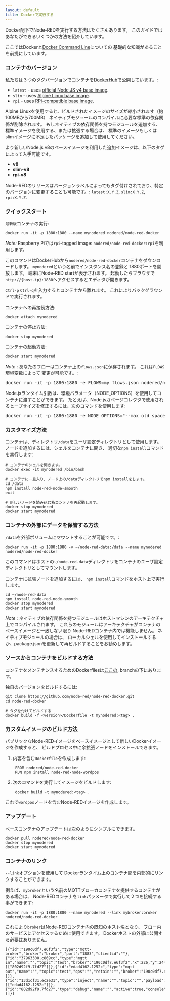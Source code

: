 ```yaml
---
layout: default
title: Dockerで実行する
---
```



Docker配下でNode-REDを実行する方法はたくさんあります。
このガイドではあなたができるいくつかの方法を紹介しています。

ここではDockerと[Docker Command Line](https://docs.docker.com/reference/commandline/cli/)についての
基礎的な知識があることを前提にしています。


### コンテナのバージョン

私たちは３つのタグバージョンでコンテナを[DockerHub](https://hub.docker.com/r/nodered/node-red-docker/)で公開しています。:

- `latest` - uses [official Node.JS v4 base image](https://hub.docker.com/_/node/).
- `slim` - uses [Alpine Linux base image](https://hub.docker.com/r/mhart/alpine-node/).
- `rpi` - uses [RPi-compatible base image](https://hub.docker.com/r/hypriot/rpi-node/).

Alpine Linuxを使用すると、ビルドされたイメージのサイズが縮小されます（約100MBから700MB）
ネイティブモジュールのコンパイルに必要な標準の依存関係が削除されます。
もしネイティブの依存関係を持つモジュールを追加する、標準イメージを使用する、または拡張する場合は、
標準のイメージもしくはslimイメージに不足したパッケージを追加して使用してください。

より新しいNode.js v8のベースイメージを利用した追加イメージは、以下のタグによって入手可能です。

- **v8** 
- **slim-v8**
- **rpi-v8**

Node-REDのリリースはバージョンラベルによってもタグ付けされており、特定のバージョンに変更することも可能です。: `latest:X.Y.Z`, 
`slim:X.Y.Z`, `rpi:X.Y.Z`.

### クイックスタート

`最新版`コンテナの実行:

    docker run -it -p 1880:1880 --name mynodered nodered/node-red-docker

*Note:* Raspberry Piでは`rpi`-tagged image: `nodered/node-red-docker:rpi`を利用します。

このコマンドはDockerHubから`nodered/node-red-docker`コンテナをダウンロードします。
`mynodered`という名前でインスタンス名の登録と 1880ポートを開放します。
端末にNode-RED startが表示されます。
起動したらブラウザで`http://{host-ip}:1880`へアクセスするとエディタが開きます。

`Ctrl-p` `Ctrl-q`を入力するとコンテナから離れます。
これによりバックグラウンドで実行されます。

コンテナへの再接続方法:

    docker attach mynodered

コンテナの停止方法:

    docker stop mynodered

コンテナの起動方法:

    docker start mynodered


<div class="doc-callout">
<p><em>Note</em> : あなたのフローはコンテナ上の<code>flows.json</code>に保存されます。
これは<code>FLOWS</code>環境変数によって
変更が可能です。:
</p>
<pre>docker run -it -p 1880:1880 -e FLOWS=my_flows.json nodered/node-red-docker</pre>
<p>Node.jsランタイム引数は、環境パラメータ（NODE_OPTIONS）を使用してコンテナに渡すことができます。 たとえば、Node.jsガベージコレクタで使用されるヒープサイズを修正するには、次のコマンドを使用します:
</p>
<pre>docker run -it -p 1880:1880 -e NODE_OPTIONS="--max_old_space_size=128" nodered/node-red-docker</pre>
</div>


### カスタマイズ方法

コンテナは、ディレクトリ`/data`をユーザ設定ディレクトリとして使用します。
ノードを追加するには、シェルをコンテナに開き、
適切な`npm install`コマンドを実行します:

    # コンテナのシェルを開きます。
    docker exec -it mynodered /bin/bash

    # コンテナに一旦入り、ノード上の/dataディレクトリでnpm installをします。
    cd /data
    npm install node-red-node-smooth
    exit

    # 新しいノードを読み込む為コンテナを再起動します。
    docker stop mynodered
    docker start mynodered

### コンテナの外部にデータを保管する方法

`/data`を外部ボリュームにマウントすることが可能です。:

    docker run -it -p 1880:1880 -v ~/node-red-data:/data --name mynodered nodered/node-red-docker

このコマンドはホストの`~/node-red-data`ディレクトリをコンテナのユーザ設定ディレクトリとしてマウントします。

コンテナに拡張ノードを追加するには、
`npm install`コマンドをホスト上で実行します。

    cd ~/node-red-data
    npm install node-red-node-smooth
    docker stop mynodered
    docker start mynodered

<div class="doc-callout">
<p><em>Note</em> : ネイティブの依存関係を持つモジュールはホストマシンのアーキテクチャ上でコンパイルされます。
これらのモジュールはアーキテクチャがコンテナのベースイメージと一致しない限り
Node-REDコンテナ内では機能しません。
ネイティブモジュールの場合は、
ローカルシェルを使用してインストールするか、package.jsonを更新して再ビルドすることをお勧めします。</p></div>


### ソースからコンテナをビルドする方法

コンテナをメンテナンスするためのDockerfilesは[ここの](https://github.com/node-red/node-red-docker), branchの下にあります。

独自のバージョンをビルドするには:

    git clone https://github.com/node-red/node-red-docker.git
    cd node-red-docker

    # タグを付けてビルドする
    docker build -f <version>/Dockerfile -t mynodered:<tag> .


### カスタムイメージのビルド方法

パブリックなNode-REDイメージをベースイメージとして新しいDockerイメージを作成すると、
ビルドプロセス中に余拡張ノードをインストールできます。

1. 内容を含む`Dockerfile`を作成します:

        FROM nodered/node-red-docker
        RUN npm install node-red-node-wordpos

2. 次のコマンドを実行してイメージをビルドします:

        docker build -t mynodered:<tag> .

これで`wordpos`ノードを含むNode-REDイメージを作成します。

### アップデート

ベースコンテナのアップデートは次のようにシンプルにできます。

    docker pull nodered/node-red-docker
    docker stop mynodered
    docker start mynodered

### コンテナのリンク

`--link`オプションを使用して
Dockerランタイム上のコンテナ間を内部的にリンクすることができます。

例えば、`mybroker`という名前のMQTTブローカコンテナを提供するコンテナがある場合は、
Node-REDコンテナを`link`パラメータで実行して２つを接続する事ができます:

    docker run -it -p 1880:1880 --name mynodered --link mybroker:broker nodered/node-red-docker

これにより`broker`はNode-REDコンテナ内の既知のホスト名となり、
フロー内のサービスにアクセスするために使用できます。
Dockerホストの外部に公開する必要はありません。

    [{"id":"190c0df7.e6f3f2","type":"mqtt-broker","broker":"broker","port":"1883","clientid":""},{"id":"37963300.c869cc","type":"mqtt in","name":"","topic":"test","broker":"190c0df7.e6f3f2","x":226,"y":244,"z":"f34f9922.0cb068","wires":[["802d92f9.7fd27"]]},{"id":"edad4162.1252c","type":"mqtt out","name":"","topic":"test","qos":"","retain":"","broker":"190c0df7.e6f3f2","x":453,"y":135,"z":"f34f9922.0cb068","wires":[]},{"id":"13d1cf31.ec2e31","type":"inject","name":"","topic":"","payload":"","payloadType":"date","repeat":"","crontab":"","once":false,"x":226,"y":157,"z":"f34f9922.0cb068","wires":[["edad4162.1252c"]]},{"id":"802d92f9.7fd27","type":"debug","name":"","active":true,"console":"false","complete":"false","x":441,"y":261,"z":"f34f9922.0cb068","wires":[]}]
